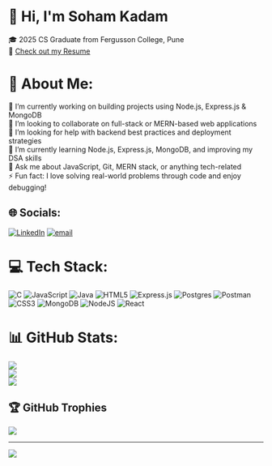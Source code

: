 # 👋 Hi, I'm Soham Kadam  
🎓 2025 CS Graduate from Fergusson College, Pune  
📄 [Check out my Resume](https://drive.google.com/file/d/1zspaxPCrR-8gDexHO36qF2eeH0sL_C7g/view?usp=drivesdk)


# 💫 About Me:
🌱 I’m currently working on building projects using Node.js, Express.js & MongoDB  <br>🤝 I’m looking to collaborate on full-stack or MERN-based web applications  <br>💬 I’m looking for help with backend best practices and deployment strategies  <br>🌱 I’m currently learning Node.js, Express.js, MongoDB, and improving my DSA skills  <br>💬 Ask me about JavaScript, Git, MERN stack, or anything tech-related  <br>⚡ Fun fact: I love solving real-world problems through code and enjoy debugging!<br>


## 🌐 Socials:
[![LinkedIn](https://img.shields.io/badge/LinkedIn-%230077B5.svg?logo=linkedin&logoColor=white)](https://linkedin.com/in/soham-kadam-8579102aa) [![email](https://img.shields.io/badge/Email-D14836?logo=gmail&logoColor=white)](mailto:sohamkadam1009@gmail.com) 

# 💻 Tech Stack:
![C](https://img.shields.io/badge/c-%2300599C.svg?style=for-the-badge&logo=c&logoColor=white) ![JavaScript](https://img.shields.io/badge/javascript-%23323330.svg?style=for-the-badge&logo=javascript&logoColor=%23F7DF1E) ![Java](https://img.shields.io/badge/java-%23ED8B00.svg?style=for-the-badge&logo=openjdk&logoColor=white) ![HTML5](https://img.shields.io/badge/html5-%23E34F26.svg?style=for-the-badge&logo=html5&logoColor=white) ![Express.js](https://img.shields.io/badge/express.js-%23404d59.svg?style=for-the-badge&logo=express&logoColor=%2361DAFB) ![Postgres](https://img.shields.io/badge/postgres-%23316192.svg?style=for-the-badge&logo=postgresql&logoColor=white) ![Postman](https://img.shields.io/badge/Postman-FF6C37?style=for-the-badge&logo=postman&logoColor=white) ![CSS3](https://img.shields.io/badge/css3-%231572B6.svg?style=for-the-badge&logo=css3&logoColor=white) ![MongoDB](https://img.shields.io/badge/MongoDB-%234ea94b.svg?style=for-the-badge&logo=mongodb&logoColor=white) ![NodeJS](https://img.shields.io/badge/node.js-6DA55F?style=for-the-badge&logo=node.js&logoColor=white) ![React](https://img.shields.io/badge/react-%2320232a.svg?style=for-the-badge&logo=react&logoColor=%2361DAFB)
# 📊 GitHub Stats:
![](https://github-readme-stats.vercel.app/api?username=sohamkadam1009&theme=dark&hide_border=false&include_all_commits=false&count_private=false)<br/>
![](https://nirzak-streak-stats.vercel.app/?user=sohamkadam1009&theme=dark&hide_border=false)<br/>
![](https://github-readme-stats.vercel.app/api/top-langs/?username=sohamkadam1009&theme=dark&hide_border=false&include_all_commits=false&count_private=false&layout=compact)

## 🏆 GitHub Trophies
![](https://github-profile-trophy.vercel.app/?username=sohamkadam1009&theme=default&no-frame=false&no-bg=true&margin-w=4)

---
[![](https://visitcount.itsvg.in/api?id=sohamkadam1009&icon=0&color=0)](https://visitcount.itsvg.in)

<!-- Proudly created with GPRM ( https://gprm.itsvg.in ) -->
